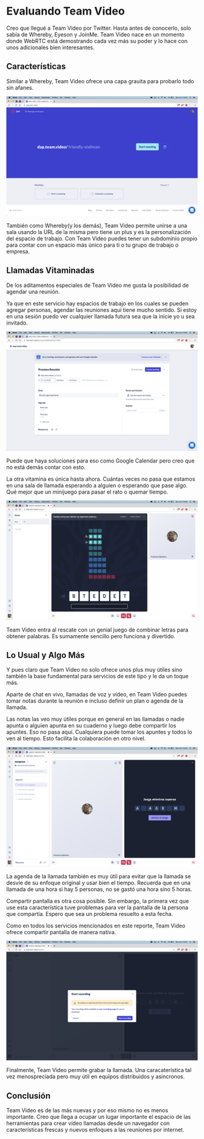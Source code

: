 # Evaluando Team Video

Creo que llegué a Team Video por Twitter. Hasta antes de conocerlo, solo sabía de Whereby, Eyeson y JoinMe. Team Video nace en un momento donde WebRTC está demostrando cada vez más su poder y lo hace con unos adicionales bien interesantes.

## Características

Similar a Whereby, Team Video ofrece una capa grauita para probarlo todo sin afanes.

![Tablero](images/team-video/001-teamvideo.png)

También como Whereby(y los demás), Team Video permite unirse a una sala usando la URL de la misma pero tiene un plus y es la personalización del espacio de trabajo. Con Team Video puedes tener un subdominio propio para contar con un espacio más único para ti o tu grupo de trabajo o empresa.

## Llamadas Vitaminadas

De los aditamentos especiales de Team Video me gusta la posibilidad de agendar una reunión.

Ya que en este servicio hay espacios de trabajo en los cuales se pueden agregar personas, agendar las reuniones aquí tiene mucho sentido. Si estoy en una sesión puedo ver cualquier llamada futura sea que la inicie yo u sea invitado.

![Agendar llamada](images/team-video/003-teamvideo.png)

Puede que haya soluciones para eso como Google Calendar pero creo que no está demás contar con esto.

La otra vitamina es única hasta ahora. Cuántas veces no pasa que estamos en una sala de llamada esperando a alguien o esperando que pase algo. Qué mejor que un minijuego para pasar el rato o quemar tiempo.

![Juega _scrabble_](images/team-video/006-teamvideo.png)

Team Video entra al rescate con un genial juego de combinar letras para obtener palabras. Es sumamente sencillo pero funciona y divertido.

## Lo Usual y Algo Más

Y pues claro que Team Video no solo ofrece unos plus muy útiles sino también la base fundamental para servicios de este tipo y le da un toque más.

Aparte de chat en vivo, llamadas de voz y vídeo, en Team Video puedes tomar notas durante la reunión e incluso definir un plan o agenda de la llamada.

Las notas las veo muy útiles porque en general en las llamadas o nadie apunta o alguien apunta en su cuaderno y luego debe compartir los apuntes. Eso no pasa aquí. Cualquiera puede tomar los apuntes y todos lo ven al tiempo. Esto facilita la colaboración en otro nivel.

![Agenda](images/team-video/004-teamvideo.png)

La agenda de la llamada también es muy útil para evitar que la llamada se desvíe de su enfoque original y usar bien el tiempo. Recuerda que en una llamada de una hora si hay 5 personas, no se gastó una hora sino 5 horas.

Compartir pantalla es otra cosa posible. Sin embargo, la primera vez que use esta característica tuve problemas para ver la pantalla de la persona que compartía. Espero que sea un problema resuelto a esta fecha.

Como en todos los servicios mencionados en este reporte, Team Video ofrece compartir pantalla de manera nativa.

![Grabar](images/team-video/008-teamvideo.png)

Finalmente, Team Video permite grabar la llamada. Una caracaterística tal vez menospreciada pero muy útil en equipos distribuidos y asincronos.

## Conclusión

Team Video es de las más nuevas y por eso mismo no es menos importante. Creo que llega a ocupar un lugar importante el espacio de las herramientas para crear vídeo llamadas desde un navegador con características frescas y nuevos enfoques a las reuniones por internet.
